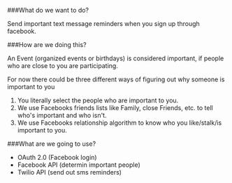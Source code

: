 ###What do we want to do?

Send important text message reminders when you sign up through facebook.

###How are we doing this? 

An Event (organized events or birthdays) is considered important, if people who are close to you are participating.

For now there could be three different ways of figuring out why someone is important to you

1. You literally select the people who are important to you.
2. We use Facebooks friends lists like Family, close Friends, etc. to tell who's important and who isn't.
3. We use Facebooks relationship algorithm to know who you like/stalk/is important to you.

###What are we going to use?

- OAuth 2.0 (Facebook login)
- Facebook API (determin important people)
- Twilio API (send out sms reminders)
